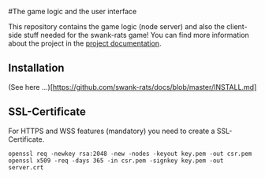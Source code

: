 #The game logic and the user interface

This repository contains the game logic (node server) and also the client-side stuff needed for the swank-rats game!
You can find more information about the project in the [project documentation](https://github.com/swank-rats/docs).

## Installation
(See here ...)[https://github.com/swank-rats/docs/blob/master/INSTALL.md]

## SSL-Certificate
For HTTPS and WSS features (mandatory) you need to create a SSL-Certificate.

```
openssl req -newkey rsa:2048 -new -nodes -keyout key.pem -out csr.pem
openssl x509 -req -days 365 -in csr.pem -signkey key.pem -out server.crt
```

